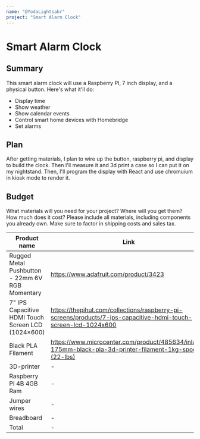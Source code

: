 ```yaml
---
name: "@YodaLightsabr"
project: "Smart Alarm Clock"
---
```


# Smart Alarm Clock

## Summary

This smart alarm clock will use a Raspberry PI, 7 inch display, and a physical button. Here's what it'll do:

* Display time
* Show weather
* Show calendar events
* Control smart home devices with Homebridge
* Set alarms

## Plan

After getting materials, I plan to wire up the button, raspberry pi, and display to build the clock. Then I'll measure it and 3d print a case so I can put it on my nightstand. Then, I'll program the display with React and use chromuium in kiosk mode to render it.

## Budget

What materials will you need for your project? Where will you get them? How much does it cost? Please include all materials, including components you already own. Make sure to factor in shipping costs and sales tax.


Product name |	Link	| Price
--- | --- | ---
Rugged Metal Pushbutton - 22mm 6V RGB Momentary |	https://www.adafruit.com/product/3423 | 	$16.50
7" IPS Capacitive HDMI Touch Screen LCD (1024×600)	| https://thepihut.com/collections/raspberry-pi-screens/products/7-ips-capacitive-hdmi-touch-screen-lcd-1024x600	| $63.19
Black PLA Filament |	https://www.microcenter.com/product/485634/inland-175mm-black-pla-3d-printer-filament-1kg-spool-(22-lbs)	| $17.99
3D-printer	| -	| -
Raspberry PI 4B 4GB Ram | - | -
Jumper wires | - | -
Breadboard | - | -
Total	| - | $97.68
